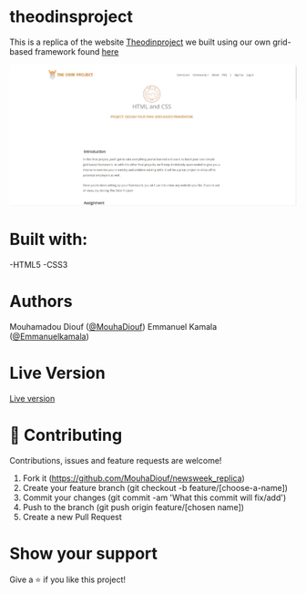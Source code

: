 # theodinsproject
This is a replica of the website  <a href="https://www.theodinproject.com/courses/html5-and-css3/lessons/design-your-own-grid-based-framework"> Theodinproject</a> we built using our own grid-based framework found <a href="https://github.com/emmanuelkamala/grid-framework/tree/development">here</a>  

![screenshot](./images/website_screenshot.jpg)
# Built with: 
-HTML5
-CSS3

# Authors
Mouhamadou Diouf (<a href="https://github.com/MouhaDiouf" target="_blank">@MouhaDiouf</a>) 
Emmanuel Kamala  (<a href="https://github.com/emmanuelkamala/" target="_blank">@Emmanuelkamala</a>)
# Live Version
<a href="https://mouhadiouf.github.io/theodinsproject/"  target="_blank">Live version</a>

# 🤝 Contributing

Contributions, issues and feature requests are welcome!

1. Fork it (https://github.com/MouhaDiouf/newsweek_replica)
2. Create your feature branch (git checkout -b feature/[choose-a-name])
3. Commit your changes (git commit -am 'What this commit will fix/add')
4. Push to the branch (git push origin feature/[chosen name])
5. Create a new Pull Request

# Show your support

Give a ⭐️ if you like this project!